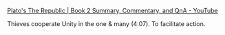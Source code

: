 [Plato's The Republic | Book 2 Summary, Commentary, and QnA - YouTube](https://www.youtube.com/watch?v=dK4zrnef6MI)

Thieves cooperate
Unity in the one & many (4:07). To facilitate action.